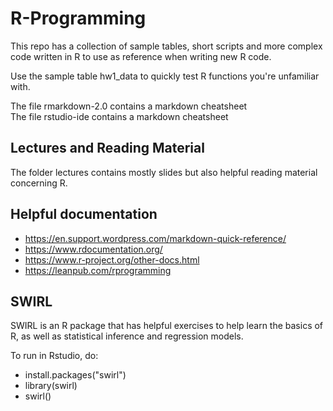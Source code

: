 # R-Programming

This repo has a collection of sample tables, short scripts and more complex code written in R
to use as reference when writing new R code.

Use the sample table hw1_data to quickly test R functions you're unfamiliar with.

The file rmarkdown-2.0 contains a markdown cheatsheet  
The file rstudio-ide contains a markdown cheatsheet

## Lectures and Reading Material
The folder lectures contains mostly slides but also helpful reading material concerning R.


## Helpful documentation
* https://en.support.wordpress.com/markdown-quick-reference/
* https://www.rdocumentation.org/
* https://www.r-project.org/other-docs.html
* https://leanpub.com/rprogramming

## SWIRL

SWIRL is an R package that has helpful exercises to help learn the basics of R, as well
as statistical inference and regression models.

To run in Rstudio, do:
* install.packages("swirl")
* library(swirl)
* swirl()

